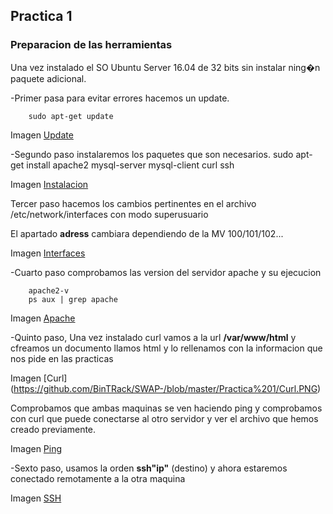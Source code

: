 

## Practica 1

### Preparacion de las herramientas

Una vez instalado el SO Ubuntu Server 16.04 de 32 bits sin instalar ning�n paquete adicional.

-Primer pasa para evitar errores hacemos un update.

		sudo apt-get update 

Imagen [Update](https://github.com/BinTRack/SWAP-/blob/master/Practica%201/Update.PNG)


-Segundo paso instalaremos los paquetes que son necesarios.
		sudo apt-get install apache2 mysql-server mysql-client curl ssh

Imagen [Instalacion](https://github.com/BinTRack/SWAP-/blob/master/Practica%201/Instalacion.PNG)

Tercer paso hacemos los cambios pertinentes en el archivo /etc/network/interfaces con modo superusuario

El apartado **adress** cambiara dependiendo de la MV 100/101/102...

Imagen [Interfaces](https://github.com/BinTRack/SWAP-/blob/master/Practica%201/Interfaces.PNG)


-Cuarto paso comprobamos las version del servidor apache y su ejecucion
		
		apache2-v
		ps aux | grep apache
        
Imagen [Apache](https://github.com/BinTRack/SWAP-/blob/master/Practica%201/Apache.PNG)

-Quinto paso, Una vez instalado curl vamos a la url  **/var/www/html** y cfreamos un documento llamos html y lo rellenamos con la informacion que nos pide en las practicas

Imagen [Curl] (https://github.com/BinTRack/SWAP-/blob/master/Practica%201/Curl.PNG)

Comprobamos que ambas maquinas se ven haciendo ping y comprobamos con curl que puede conectarse al otro servidor y ver el archivo que hemos creado previamente.

Imagen [Ping](https://github.com/BinTRack/SWAP-/blob/master/Practica%201/Ping.PNG)

-Sexto paso, usamos la orden **ssh"ip"** (destino) y ahora estaremos conectado remotamente a la otra maquina	

Imagen [SSH](https://github.com/BinTRack/SWAP-/blob/master/Practica%201/SSH.PNG)
